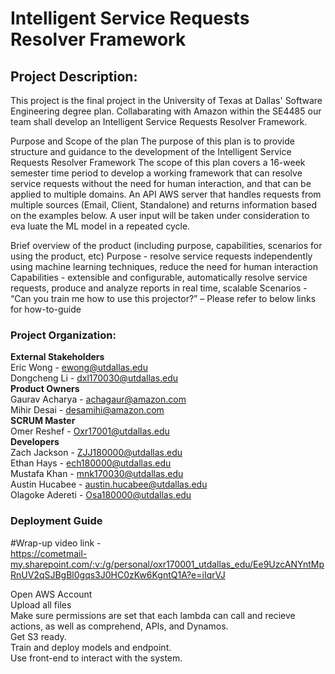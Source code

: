 # Intelligent Service Requests Resolver Framework

## Project Description:

This project is the final project in the University of Texas at Dallas' Software Engineering degree plan. Collabarating with Amazon within the SE4485 our team shall develop an Intelligent Service Requests Resolver Framework.

Purpose and Scope of the plan
The purpose of this plan is to provide structure and guidance to the development of the Intelligent Service Requests Resolver Framework
The scope of this plan covers a 16-week semester time period to develop a working framework that can resolve service requests without the need for human interaction, and that can be applied to multiple domains.
An API AWS server that handles requests from multiple sources (Email, Client, Standalone) and returns information based on the examples below. A user input will be taken under consideration to eva	luate the ML model in a repeated cycle.

Brief overview of the product (including purpose, capabilities, scenarios for using the product, etc)
Purpose - resolve service requests independently using machine learning techniques, reduce the need for human interaction
Capabilities - extensible and configurable, automatically resolve service requests, produce and analyze reports in real time, scalable
Scenarios - “Can you train me how to use this projector?” – Please refer to below links for how-to-guide

### Project Organization:

<b>External Stakeholders </b>  
Eric Wong - ewong@utdallas.edu  
Dongcheng Li - dxl170030@utdallas.edu  
<b>Product Owners</b>   
Gaurav Acharya - achagaur@amazon.com  
Mihir Desai - desamihi@amazon.com  
<b>SCRUM Master</b>  
Omer Reshef - Oxr17001@utdallas.edu  
<b>Developers</b>  
Zach Jackson - ZJJ180000@utdallas.edu  
Ethan Hays - ech180000@utdallas.edu  
Mustafa Khan - mnk170030@utdallas.edu  
Austin Hucabee - austin.hucabee@utdallas.edu  
Olagoke Adereti - Osa180000@utdallas.edu  

### Deployment Guide  

#Wrap-up video link -   
https://cometmail-my.sharepoint.com/:v:/g/personal/oxr170001_utdallas_edu/Ee9UzcANYntMpRnUV2qSJBgBl0gqs3J0HC0zKw6KgntQ1A?e=iIqrVJ

Open AWS Account  
Upload all files  
Make sure permissions are set that each lambda can call and recieve actions, as well as comprehend, APIs, and Dynamos.  
Get S3 ready.  
Train and deploy models and endpoint.  
Use front-end to interact with the system.

